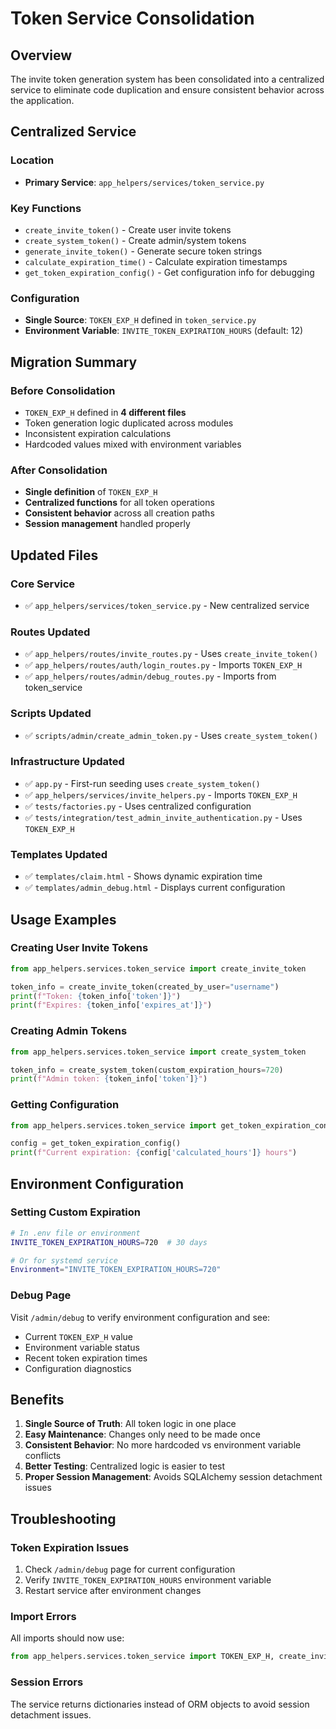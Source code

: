 # Token Service Consolidation

## Overview

The invite token generation system has been consolidated into a centralized service to eliminate code duplication and ensure consistent behavior across the application.

## Centralized Service

### Location
- **Primary Service**: `app_helpers/services/token_service.py`

### Key Functions
- `create_invite_token()` - Create user invite tokens
- `create_system_token()` - Create admin/system tokens  
- `generate_invite_token()` - Generate secure token strings
- `calculate_expiration_time()` - Calculate expiration timestamps
- `get_token_expiration_config()` - Get configuration info for debugging

### Configuration
- **Single Source**: `TOKEN_EXP_H` defined in `token_service.py`
- **Environment Variable**: `INVITE_TOKEN_EXPIRATION_HOURS` (default: 12)

## Migration Summary

### Before Consolidation
- `TOKEN_EXP_H` defined in **4 different files**
- Token generation logic duplicated across modules
- Inconsistent expiration calculations
- Hardcoded values mixed with environment variables

### After Consolidation
- **Single definition** of `TOKEN_EXP_H`
- **Centralized functions** for all token operations
- **Consistent behavior** across all creation paths
- **Session management** handled properly

## Updated Files

### Core Service
- ✅ `app_helpers/services/token_service.py` - New centralized service

### Routes Updated
- ✅ `app_helpers/routes/invite_routes.py` - Uses `create_invite_token()`
- ✅ `app_helpers/routes/auth/login_routes.py` - Imports `TOKEN_EXP_H`
- ✅ `app_helpers/routes/admin/debug_routes.py` - Imports from token_service

### Scripts Updated  
- ✅ `scripts/admin/create_admin_token.py` - Uses `create_system_token()`

### Infrastructure Updated
- ✅ `app.py` - First-run seeding uses `create_system_token()`
- ✅ `app_helpers/services/invite_helpers.py` - Imports `TOKEN_EXP_H`
- ✅ `tests/factories.py` - Uses centralized configuration
- ✅ `tests/integration/test_admin_invite_authentication.py` - Uses `TOKEN_EXP_H`

### Templates Updated
- ✅ `templates/claim.html` - Shows dynamic expiration time
- ✅ `templates/admin_debug.html` - Displays current configuration

## Usage Examples

### Creating User Invite Tokens
```python
from app_helpers.services.token_service import create_invite_token

token_info = create_invite_token(created_by_user="username")
print(f"Token: {token_info['token']}")
print(f"Expires: {token_info['expires_at']}")
```

### Creating Admin Tokens
```python
from app_helpers.services.token_service import create_system_token

token_info = create_system_token(custom_expiration_hours=720)
print(f"Admin token: {token_info['token']}")
```

### Getting Configuration
```python
from app_helpers.services.token_service import get_token_expiration_config

config = get_token_expiration_config()
print(f"Current expiration: {config['calculated_hours']} hours")
```

## Environment Configuration

### Setting Custom Expiration
```bash
# In .env file or environment
INVITE_TOKEN_EXPIRATION_HOURS=720  # 30 days

# Or for systemd service
Environment="INVITE_TOKEN_EXPIRATION_HOURS=720"
```

### Debug Page
Visit `/admin/debug` to verify environment configuration and see:
- Current `TOKEN_EXP_H` value
- Environment variable status
- Recent token expiration times
- Configuration diagnostics

## Benefits

1. **Single Source of Truth**: All token logic in one place
2. **Easy Maintenance**: Changes only need to be made once
3. **Consistent Behavior**: No more hardcoded vs environment variable conflicts
4. **Better Testing**: Centralized logic is easier to test
5. **Proper Session Management**: Avoids SQLAlchemy session detachment issues

## Troubleshooting

### Token Expiration Issues
1. Check `/admin/debug` page for current configuration
2. Verify `INVITE_TOKEN_EXPIRATION_HOURS` environment variable
3. Restart service after environment changes

### Import Errors
All imports should now use:
```python
from app_helpers.services.token_service import TOKEN_EXP_H, create_invite_token
```

### Session Errors
The service returns dictionaries instead of ORM objects to avoid session detachment issues.